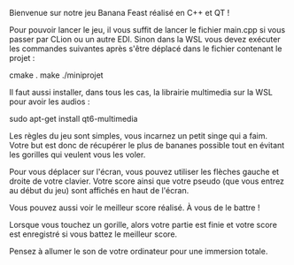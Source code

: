 Bienvenue sur notre jeu Banana Feast réalisé en C++ et QT !

Pour pouvoir lancer le jeu, il vous suffit de lancer le fichier main.cpp si vous passer par CLion ou un autre EDI. Sinon dans la WSL vous devez exécuter les commandes suivantes après s'être déplacé dans le fichier contenant le projet :

cmake .
make
./miniprojet

Il faut aussi installer, dans tous les cas, la librairie multimedia sur la WSL pour avoir les audios :

sudo apt-get install qt6-multimedia

Les règles du jeu sont simples, vous incarnez un petit singe qui a faim. Votre but est donc de récupérer le plus de bananes possible tout en évitant les gorilles qui veulent vous les voler. 

Pour vous déplacer sur l'écran, vous pouvez utiliser les flèches gauche et droite de votre clavier. Votre score ainsi que votre pseudo (que vous entrez au début du jeu) sont affichés en haut de l'écran.

Vous pouvez aussi voir le meilleur score réalisé. À vous de le battre !

Lorsque vous touchez un gorille, alors votre partie est finie et votre score est enregistré si vous battez le meilleur score. 

Pensez à allumer le son de votre ordinateur pour une immersion totale.

